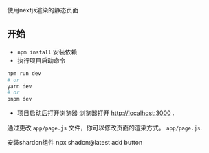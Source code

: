 使用nextjs渲染的静态页面

## 开始
- `npm install`  安装依赖
- 执行项目启动命令

```bash
npm run dev
# or
yarn dev
# or
pnpm dev
```
- 项目启动后打开浏览器
浏览器打开 [http://localhost:3000](http://localhost:3000) .

通过更改 `app/page.js` 文件，你可以修改页面的渲染方式。 `app/page.js`. 


安装shardcn组件
npx shadcn@latest add button